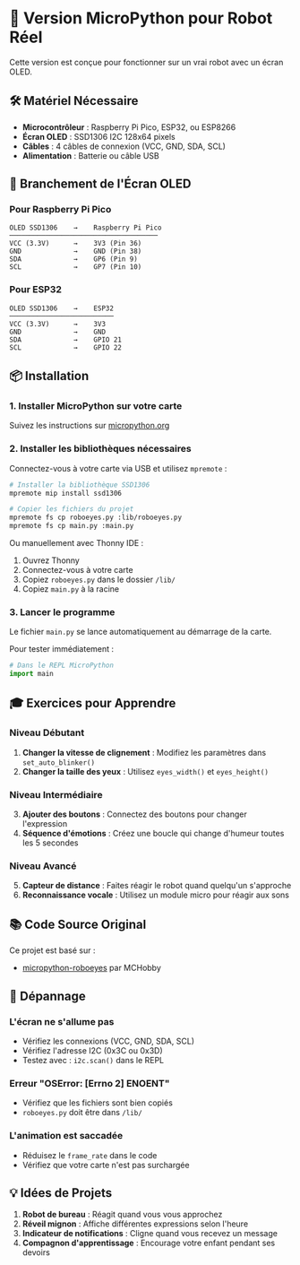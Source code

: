 # 🤖 Version MicroPython pour Robot Réel

Cette version est conçue pour fonctionner sur un vrai robot avec un écran OLED.

## 🛠️ Matériel Nécessaire

- **Microcontrôleur** : Raspberry Pi Pico, ESP32, ou ESP8266
- **Écran OLED** : SSD1306 I2C 128x64 pixels
- **Câbles** : 4 câbles de connexion (VCC, GND, SDA, SCL)
- **Alimentation** : Batterie ou câble USB

## 🔌 Branchement de l'Écran OLED

### Pour Raspberry Pi Pico

```
OLED SSD1306    →    Raspberry Pi Pico
─────────────────────────────────────
VCC (3.3V)      →    3V3 (Pin 36)
GND             →    GND (Pin 38)
SDA             →    GP6 (Pin 9)
SCL             →    GP7 (Pin 10)
```

### Pour ESP32

```
OLED SSD1306    →    ESP32
──────────────────────────
VCC (3.3V)      →    3V3
GND             →    GND
SDA             →    GPIO 21
SCL             →    GPIO 22
```

## 📦 Installation

### 1. Installer MicroPython sur votre carte

Suivez les instructions sur [micropython.org](https://micropython.org/download/)

### 2. Installer les bibliothèques nécessaires

Connectez-vous à votre carte via USB et utilisez `mpremote` :

```bash
# Installer la bibliothèque SSD1306
mpremote mip install ssd1306

# Copier les fichiers du projet
mpremote fs cp roboeyes.py :lib/roboeyes.py
mpremote fs cp main.py :main.py
```

Ou manuellement avec Thonny IDE :
1. Ouvrez Thonny
2. Connectez-vous à votre carte
3. Copiez `roboeyes.py` dans le dossier `/lib/`
4. Copiez `main.py` à la racine

### 3. Lancer le programme

Le fichier `main.py` se lance automatiquement au démarrage de la carte.

Pour tester immédiatement :
```python
# Dans le REPL MicroPython
import main
```

## 🎓 Exercices pour Apprendre

### Niveau Débutant
1. **Changer la vitesse de clignement** : Modifiez les paramètres dans `set_auto_blinker()`
2. **Changer la taille des yeux** : Utilisez `eyes_width()` et `eyes_height()`

### Niveau Intermédiaire
3. **Ajouter des boutons** : Connectez des boutons pour changer l'expression
4. **Séquence d'émotions** : Créez une boucle qui change d'humeur toutes les 5 secondes

### Niveau Avancé
5. **Capteur de distance** : Faites réagir le robot quand quelqu'un s'approche
6. **Reconnaissance vocale** : Utilisez un module micro pour réagir aux sons

## 📚 Code Source Original

Ce projet est basé sur :
- [micropython-roboeyes](https://github.com/mchobby/micropython-roboeyes) par MCHobby

## 🐛 Dépannage

### L'écran ne s'allume pas
- Vérifiez les connexions (VCC, GND, SDA, SCL)
- Vérifiez l'adresse I2C (0x3C ou 0x3D)
- Testez avec : `i2c.scan()` dans le REPL

### Erreur "OSError: [Errno 2] ENOENT"
- Vérifiez que les fichiers sont bien copiés
- `roboeyes.py` doit être dans `/lib/`

### L'animation est saccadée
- Réduisez le `frame_rate` dans le code
- Vérifiez que votre carte n'est pas surchargée

## 💡 Idées de Projets

1. **Robot de bureau** : Réagit quand vous vous approchez
2. **Réveil mignon** : Affiche différentes expressions selon l'heure
3. **Indicateur de notifications** : Cligne quand vous recevez un message
4. **Compagnon d'apprentissage** : Encourage votre enfant pendant ses devoirs
